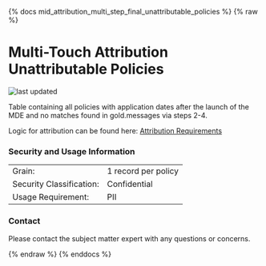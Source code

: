 {% docs mid_attribution_multi_step_final_unattributable_policies %}
{% raw %}

# Multi-Touch Attribution Unattributable Policies

![last updated](assets/update_badges/mid_attribution_multi_all_touches.svg)

Table containing all policies with application dates after the launch of the MDE
and no matches found in gold.messages via steps 2-4.

Logic for attribution can be found here:
[Attribution Requirements](https://aaalife-data.atlassian.net/wiki/spaces/2PA/pages/11282644993/2022+V3+Multi-Touch+Attribution+Requirements)


### Security and Usage Information
|     |     |
| --- | --- |
| Grain:                   | 1 record per policy|
| Security Classification: | Confidential |
| Usage Requirement:       | PII |


### Contact
Please contact the subject matter expert with any questions or concerns.

{% endraw %}
{% enddocs %}